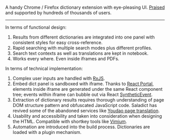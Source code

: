 A handy Chrome / Firefox dictionary extension with eye-pleasing UI. [Praised](https://chrome.google.com/webstore/detail/cdonnmffkdaoajfknoeeecmchibpmkmg?hl=en) and supported by hundreds of thousands of users.

<hr class="read-more" />

In terms of functional design:

1. Results from different dictionaries are integrated into one panel with consistent styles for easy cross-reference.
1. Rapid searching with multiple search modes plus different profiles.
1. Search text contexts as well as translations are kept in notebook.
1. Works every where. Even inside iframes and PDFs.

In terms of technical implementation:

1. Complex user inputs are handled with [RxJS](https://github.com/ReactiveX/rxjs).
1. Embed dict panel is sandboxed with iframe. Thanks to [React Portal](https://reactjs.org/docs/portals.html), elements inside iframe are generated under the same React component tree; events within iframe can bubble out via React [SyntheticEvent](https://reactjs.org/docs/events.html).
1. Extraction of dictionary results requires thorough understanding of page DOM structure pattern and obfuscated JavaScript code. Saladict has revived some of the abandoned services like [Youdao page translation](http://fanyi.youdao.com/web2/).
1. Usability and accessibility and taken into consideration when designing the HTML. Compatible with shortkey tools like [Vimium](https://github.com/philc/vimium).
1. Automation are introduced into the build process. Dictionaries are loaded with a plugin mechanism.
